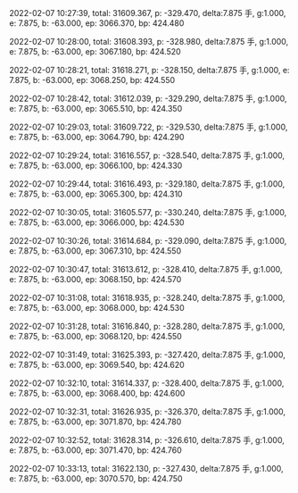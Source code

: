 2022-02-07 10:27:39, total: 31609.367, p: -329.470, delta:7.875 手, g:1.000, e: 7.875, b: -63.000, ep: 3066.370, bp: 424.480

2022-02-07 10:28:00, total: 31608.393, p: -328.980, delta:7.875 手, g:1.000, e: 7.875, b: -63.000, ep: 3067.180, bp: 424.520

2022-02-07 10:28:21, total: 31618.271, p: -328.150, delta:7.875 手, g:1.000, e: 7.875, b: -63.000, ep: 3068.250, bp: 424.550

2022-02-07 10:28:42, total: 31612.039, p: -329.290, delta:7.875 手, g:1.000, e: 7.875, b: -63.000, ep: 3065.510, bp: 424.350

2022-02-07 10:29:03, total: 31609.722, p: -329.530, delta:7.875 手, g:1.000, e: 7.875, b: -63.000, ep: 3064.790, bp: 424.290

2022-02-07 10:29:24, total: 31616.557, p: -328.540, delta:7.875 手, g:1.000, e: 7.875, b: -63.000, ep: 3066.100, bp: 424.330

2022-02-07 10:29:44, total: 31616.493, p: -329.180, delta:7.875 手, g:1.000, e: 7.875, b: -63.000, ep: 3065.300, bp: 424.310

2022-02-07 10:30:05, total: 31605.577, p: -330.240, delta:7.875 手, g:1.000, e: 7.875, b: -63.000, ep: 3066.000, bp: 424.530

2022-02-07 10:30:26, total: 31614.684, p: -329.090, delta:7.875 手, g:1.000, e: 7.875, b: -63.000, ep: 3067.310, bp: 424.550

2022-02-07 10:30:47, total: 31613.612, p: -328.410, delta:7.875 手, g:1.000, e: 7.875, b: -63.000, ep: 3068.150, bp: 424.570

2022-02-07 10:31:08, total: 31618.935, p: -328.240, delta:7.875 手, g:1.000, e: 7.875, b: -63.000, ep: 3068.000, bp: 424.530

2022-02-07 10:31:28, total: 31616.840, p: -328.280, delta:7.875 手, g:1.000, e: 7.875, b: -63.000, ep: 3068.120, bp: 424.550

2022-02-07 10:31:49, total: 31625.393, p: -327.420, delta:7.875 手, g:1.000, e: 7.875, b: -63.000, ep: 3069.540, bp: 424.620

2022-02-07 10:32:10, total: 31614.337, p: -328.400, delta:7.875 手, g:1.000, e: 7.875, b: -63.000, ep: 3068.400, bp: 424.600

2022-02-07 10:32:31, total: 31626.935, p: -326.370, delta:7.875 手, g:1.000, e: 7.875, b: -63.000, ep: 3071.870, bp: 424.780

2022-02-07 10:32:52, total: 31628.314, p: -326.610, delta:7.875 手, g:1.000, e: 7.875, b: -63.000, ep: 3071.470, bp: 424.760

2022-02-07 10:33:13, total: 31622.130, p: -327.430, delta:7.875 手, g:1.000, e: 7.875, b: -63.000, ep: 3070.570, bp: 424.750